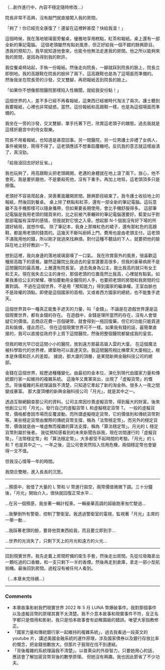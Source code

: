 
（...創作進行中，內容不穩定隨時修改...）

院長非常不高興，沒有敲門就直接闖入我的房間。

「夠了！你已經完全康復了！還留在這裡幹甚麼？快給我滾！」

這個時候，我在落地玻璃窗旁餐桌，優雅地享用糕點，紅茶和報紙。桌上還有一部全新的筆記電腦。
這個老頭雖然有點剎風景，但正好給我一個不錯的餘興節目。憑我的預知力，我早就知道他會來，也能令他無法走進我的房間。他之所以能夠來我的房間，是因為得到我的默許。

我從餐桌椅站起，手執一份報紙。然後走向院長，一腳就踩到院長的臉上，院長立即倒地。我的高跟鞋在院長的臉捽了兩下。這高跟鞋也是為了這場面而準備的。
然後我坐在院長旁的沙發，交叉雙腳，再把報紙丟到院長的臉上。

「如果你不想像那間醫院那樣陷入性醜聞，就給我安份點！」

這個世界的人，差不多已經不再看報紙，這東西已經被時代淘汰了兩次。護士聽到我要報紙，心裡也非常疑惑。當然，這份報紙和高跟鞋一樣，也是為這個場面而準備的。

我坐在一旁的沙發，交叉雙腳，單手托著下巴，欣賞這老頭子的醜態。過去我就是這樣折磨宮中的侍女取樂。

院長不用看報紙，也知道是甚麼回事。另一間醫院，另一位男護士非禮了女病人，事件被揭發，鬧得不得了。這老頭應該不想重蹈覆轍吧。反抗我的意志就這樣崩潰了，真沒勁。

「給我滾回去好好反省。」

我也玩夠了，用高跟鞋尖把老頭踢開，老邁的身體就在地上滾了兩下。放心，他不會死。我是要折磨他，不是要殺死他，沒有下重手。再加上地毯，這老頭頂多只是擦傷。

老頭好不容易爬起身，哭喪著面離開房間。餘興節目結束了。我令護士收拾地上的報紙，然後回到餐桌。
桌上除了糕點和紅茶，還有一部全新的筆記電腦。這玩意雖不及手機那樣可以隨身攜帶，但如果要長期使用，會比手機舒服得多。
這部筆記電腦是我用老頭的錢買來的，比之前被汽車輾碎的筆記電腦還要好。藍愛似乎對那部電腦有深厚的感情，但我就對它恨之入骨。想起那 N-1 個我沒有好下場的所謂好結局，就想作嘔。
除了筆記本，我身上那條紅色的裙子，還有那紅色的高跟鞋，都是用老頭的錢買的。這幾天不斷叫廚師上門，費用也是由老頭支付。這老頭不滿我用他的錢，所以剛才就過來找麻煩。對付這種不聽話的下人，就要把他的臉踩在地上好好教訓一下。

想到這裡，我向身邊的落地玻璃窗嘆了一口氣。
我在欣賞窗外的風景，很喜歡這種居高臨下的感覺。雖然這醫院比我過去的皇宮還要高很多，但我的豪華病房不是這間醫院的最高層。上層還有院長室。
過去我身為公主，能比我高的就只有女王和王夫。現在我失去公主的身份，那個老頭的位置竟然比我高，心裡就有點氣。如果我重拾公主的榮耀，哪怕要動用全醫院的人手，也要把老頭的房間和我房間的位置對調。
不過在這個世界，不是用「預知能力」得到國家的繼承權。王室血脈也不是政權的頂點。即使是這個國家的首相，又或者西方國家的總統，也不能隻手遮天。

這個世界其中一種真正能隻手遮天的力量，叫「金錢」。不論是在遊戲世界還是這個現實世界，都有金錢的存在。
在遊戲中，金錢是理所當然的存在，沒有人會懷疑它的價值。去商店花費一百個硬幣，就會得到一瓶回復藥，但它的功能只能買道具和裝備，僅此而已。
但在這個現實世界可不一樣。如果我有錢的話，最簡單直接的，我可以直接從政府手上買下這間醫院，然後把整個醫院都變成我的皇宮。

但我的眼光早已從這間小小的醫院，放到遠方那最高聳入雲的大廈。
在這個魔法被科學取代的世界裡，建築物可以直達天空。我這間醫院相比棟摩天大廈相比，根本是侏儒和巨人的差距。
據說，那大廈的頂層，是某間新興金融科技公司的總部。

金錢在這個世界，經歷過種種變化。由最初的金本位，演化到現代由國家力量和傳統銀行家一起維持的複雜系統。
這幾年又異軍突出，出現了「虛擬貨幣」的慨念。背後複雜的系統理論我不清楚，只知道它牽起了新的淘金熱。很多人一夜之間變成暴富。
那大廈頂樓的新興金融科技公司「月光」，就是其中之一。

透過互聯網翻查那公司的資料。公司主席因炒賣虛擬貨幣，得到龐大的財富。後來他創立公司「月光」，發行自己的虛擬貨幣 L 和虛擬穩定貨幣 T。
一般的虛擬貨幣，價格都會因市場而反覆波動。而所謂虛擬穩定貨幣，它的價值則和傳統貨幣對等。某些穩定貨幣由實際的傳統貨幣支撐，稱為「法幣穩定幣」。而另外的穩定貨幣，價值就是由一堆虛無而複雜的算法支撐，稱為「算法穩定幣」。月光的 L 穩定貨幣則屬於後者。
我從預知感看到的未來新聞告訴我，現在坊間運行的「虛擬貨幣」，「法幣穩定幣」和「算法穩定幣」，大多都受不起時間的考驗。「月光」的 L 和 T 也是其中之一。一年之後，這公司會突然陷入信用危機，兩個穩定幣也會變得一文不值。

但我沒心情等一年的時間。

我閉合雙眼，進入長長的沉思。

---

...預感中，我借了大量的 L 幣和 U 幣進行拋空，兩幣價值微微下調。三十分鐘後，「月光」開始介入，很快就回復正常水平...

...在另一個預感，我坐著一輛計程車。一輛豪華高調的超級跑車匆忙駛過...

...我擊倒所有警衛，控制了警衛室。我透過警衛室的電視，監視著「月光」主席的一舉一動...

...我踩著老頭的臉，要脅他買東西給我，而且要立即到手...

...世界的光消失了，只剩下天上的月光和遠方的火光...

---

回到現實世界。我先走戴上房間貯備的衛生手套，然後走出房間。先從垃圾箱拿出一顆吃過的口香糖，和一支只剩下一半的香煙。然後再走到倉庫，拿走一部小型航拍機。最後回到房間。過程沒有被任何人看到。



（...本章未完待續...）

---

### Comments

- 本章故事影射我們現實世界 2022 年 5 月 LUNA 幣爆破事件。我對那個事件以及虛擬貨幣的原理其實不太清楚。我不介意本故事和現實事件不符，反正名字都只是借用和影射。我只是怕本故事會有幼稚園級的錯誤。唯望大家指教修正。
- 「國家力量和傳統銀行家一起維持的複雜系統」，過去我看過一段英文的 youtube 片，講述美國金融系統的運作原理，涉及國家債券以及銀行存放比率的慨念，把金錢倍數放大。但那片子我現在找不到連結。
- 「背後複雜的系統理論我不清楚」。以普萊朵的外掛智力，只要她用心的話，應該會了解加密貨幣背後的數學原理。 但她沒有興趣。我也因此節省了不少功夫。
